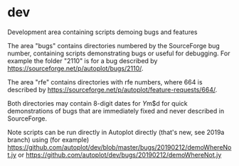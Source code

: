 # dev
Development area containing scripts demoing bugs and features

The area "bugs" contains directories numbered by the SourceForge bug number, containing scripts 
demonstrating bugs or useful for debugging.  For example the folder "2110" is for a bug described by 
https://sourceforge.net/p/autoplot/bugs/2110/.

The area "rfe" contains directories with rfe numbers, where 664 is described by 
https://sourceforge.net/p/autoplot/feature-requests/664/.  

Both directories may contain 8-digit dates for $Y$m$d for quick demonstrations of bugs that are immediately 
fixed and never described in SourceForge.

Note scripts can be run directly in Autoplot directly (that's new, see 2019a branch) using (for example) https://github.com/autoplot/dev/blob/master/bugs/20190212/demoWhereNot.jy or https://github.com/autoplot/dev/bugs/20190212/demoWhereNot.jy

